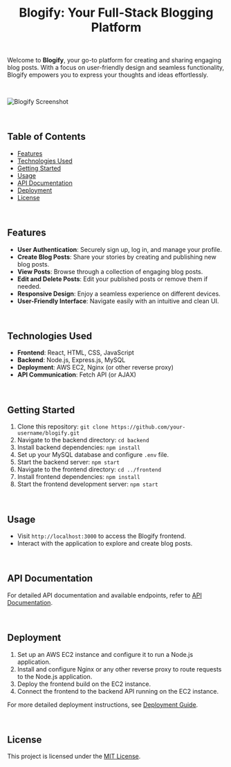 <h1 align="center"> Blogify: Your Full-Stack Blogging Platform </h1>

<br>

Welcome to **Blogify**, your go-to platform for creating and sharing engaging blog posts. With a focus on user-friendly design and seamless functionality, Blogify empowers you to express your thoughts and ideas effortlessly.

<br>

![Blogify Screenshot](insert_screenshot_url_here)

<br>
 
## Table of Contents
- [Features](#features)
- [Technologies Used](#technologies-used)
- [Getting Started](#getting-started)
- [Usage](#usage)
- [API Documentation](#api-documentation)
- [Deployment](#deployment)
- [License](#license)

<br>

## Features

- **User Authentication**: Securely sign up, log in, and manage your profile.
- **Create Blog Posts**: Share your stories by creating and publishing new blog posts.
- **View Posts**: Browse through a collection of engaging blog posts.
- **Edit and Delete Posts**: Edit your published posts or remove them if needed.
- **Responsive Design**: Enjoy a seamless experience on different devices.
- **User-Friendly Interface**: Navigate easily with an intuitive and clean UI.

<br>

## Technologies Used

- **Frontend**: React, HTML, CSS, JavaScript
- **Backend**: Node.js, Express.js, MySQL
- **Deployment**: AWS EC2, Nginx (or other reverse proxy)
- **API Communication**: Fetch API (or AJAX)

<br>

## Getting Started

1. Clone this repository: `git clone https://github.com/your-username/blogify.git`
2. Navigate to the backend directory: `cd backend`
3. Install backend dependencies: `npm install`
4. Set up your MySQL database and configure `.env` file.
5. Start the backend server: `npm start`
6. Navigate to the frontend directory: `cd ../frontend`
7. Install frontend dependencies: `npm install`
8. Start the frontend development server: `npm start`

<br>

## Usage

- Visit `http://localhost:3000` to access the Blogify frontend.
- Interact with the application to explore and create blog posts.

<br>

## API Documentation

For detailed API documentation and available endpoints, refer to [API Documentation](swaggerdocs).

<br>

## Deployment

1. Set up an AWS EC2 instance and configure it to run a Node.js application.
2. Install and configure Nginx or any other reverse proxy to route requests to the Node.js application.
3. Deploy the frontend build on the EC2 instance.
4. Connect the frontend to the backend API running on the EC2 instance.

For more detailed deployment instructions, see [Deployment Guide](deployment-guide.md).

<br>

## License

This project is licensed under the [MIT License](LICENSE).
